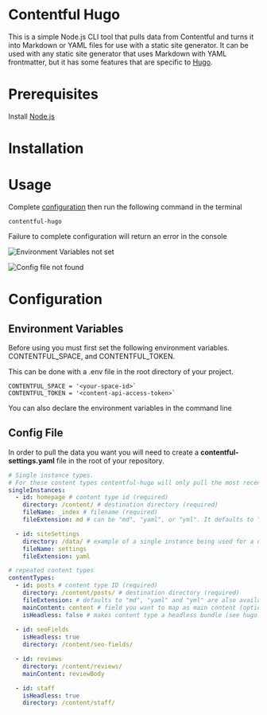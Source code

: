 # Contentful Hugo

This is a simple Node.js CLI tool that pulls data from Contentful and turns it into Markdown or YAML files for use with a static site generator. It can be used with any static site generator that uses Markdown with YAML frontmatter, but it has some features that are specific to [Hugo](https://gohugo.io).

# Prerequisites

Install [Node.js](https://nodejs.org)

# Installation

# Usage

Complete [configuration](#configuration) then run the following command in the terminal

```
contentful-hugo
```
Failure to complete configuration will return an error in the console

![Environment Variables not set](https://raw.githubusercontent.com/ModiiMedia/contentful-hugo/master/images/environment-variables-missing.jpg)

![Config file not found]("https://raw.githubusercontent.com/ModiiMedia/contentful-hugo/master/images/config-file-not-found.jpg")

# Configuration

## Environment Variables

Before using you must first set the following environment variables. CONTENTFUL_SPACE, and CONTENTFUL_TOKEN.

This can be done with a .env file in the root directory of your project.
```
CONTENTFUL_SPACE = '<your-space-id>`
CONTENTFUL_TOKEN = '<content-api-access-token>`
```
You can also declare the environment variables in the command line

## Config File

In order to pull the data you want you will need to create a **contentful-settings.yaml** file in the root of your repository.

```yaml
# Single instance types. 
# For these content types contentful-hugo will only pull the most recent entry of a content type. Useful for things like homepages and settings
singleInstances: 
  - id: homepage # content type id (required)
    directory: /content/ # destination directory (required)
    fileName: _index # filename (required)
    fileExtension: md # can be "md", "yaml", or "yml". It defaults to "md" 

  - id: siteSettings
    directory: /data/ # example of a single instance being used for a data file instead of a content file
    fileName: settings
    fileExtension: yaml

# repeated content types
contentTypes:
  - id: posts # content type ID (required)
    directory: /content/posts/ # destination directory (required)
    fileExtension: # defaults to "md", "yaml" and "yml" are also available extensions
    mainContent: content # field you want to map as main content (optional. Does not work with rich-text fields. See below)
    isHeadless: false # makes content type a headless bundle (see hugo docs)
  
  - id: seoFields
    isHeadless: true 
    directory: /content/seo-fields/

  - id: reviews
    directory: /content/reviews/
    mainContent: reviewBody

  - id: staff
    isHeadless: true
    directory: /content/staff/
```
